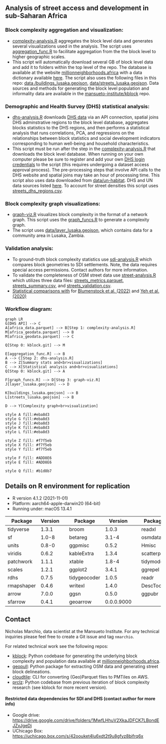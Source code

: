 
## Analysis of street access and development in sub-Saharan Africa


### Block complexity aggregation and visualization:

* [complexity-analysis.R](https://github.com/mansueto-institute/kblock-analysis/blob/main/complexity-analysis.R) aggregates the block level data and generates several visualizations used in the analysis. The script uses [aggregation_func.R](https://github.com/mansueto-institute/kblock-analysis/blob/main/aggregation_func.R) to facilitate aggregation from the the block level to higher geographic scales.
* This script will automatically download several GB of block level data and add it to folders within the top level of the repo. The database is available at the website [millionneighborhoods.africa](https://www.millionneighborhoods.africa/download) with a data dictionary available [here](https://docs.google.com/spreadsheets/d/1S35EhQcmmHtzuPUkiVllzQOVtpdjkdsHpqvMTJtagi8/). The script also uses the following files in this repo: [data
/buildings_lusaka.geojson](https://github.com/mansueto-institute/kblock-analysis/blob/main/data/buildings_lusaka.geojson), [data/streets_lusaka.geojson](https://github.com/mansueto-institute/kblock-analysis/blob/main/data/streets_lusaka.geojson). Data sources and methods for generating the block level population and informality data are available in the [mansueto-institute/kblock](https://github.com/mansueto-institute/kblock) repo.

### Demographic and Health Survey (DHS) statistical analysis:

* [dhs-analysis.R](https://github.com/mansueto-institute/kblock-analysis/blob/main/dhs-analysis.R) downloads [DHS data](https://dhsprogram.com/) via an API connection, spatial joins DHS adminstrative regions to the block level database, aggregates blocks statistics to the DHS regions, and then performs a statistical analysis that runs correlations, PCA, and regressions on the relationships between block statistics and social development indicators corresponding to human well-being and household characteristics.
* This script must be run after the step in the [complexity-analysis.R](https://github.com/mansueto-institute/kblock-analysis/blob/main/complexity-analysis.R)  that downloads the block level database. When running on your own computer please be sure to register and add your own [DHS login credentials](https://github.com/mansueto-institute/kblock-analysis/blob/main/dhs-analysis.R#L45) to the script (this requires undergoing a dataset access approval process). The pre-processing steps that involve API calls to the DHS website and spatial joins may take an hour of processing time. This script also uses data downloaded from [data/un-habitat](https://github.com/mansueto-institute/kblock-analysis/tree/main/data/un-habitat). DHS and UN data sources listed [here](https://github.com/mansueto-institute/kblock-analysis/blob/main/dhs-analysis.R#L1625). To account for street densities this script uses [streets_dhs_regions.csv](https://github.com/mansueto-institute/kblock-analysis/blob/main/data/streets_dhs_regions.csv).

### Block complexity graph visualizations:

* [graph-viz.R](https://github.com/mansueto-institute/kblock-analysis/blob/main/graph-viz.R) visualizes block complexity in the format of a network graph. This script uses the [graph_funcs.R](https://github.com/mansueto-institute/kblock-analysis/blob/main/graph_funcs.R) to generate a complexity graph.
* The script uses [data/layer_lusaka.geojson](https://github.com/mansueto-institute/kblock-analysis/blob/main/data/layer_lusaka.geojson), which contains data for a community area in Lusaka, Zambia. 

### Validation analysis:
* To ground-truth block complexity statistics use [sdi-analysis.R](https://github.com/mansueto-institute/kblock-analysis/blob/main/sdi-analysis.R) which compares block geometries to SDI settlements. Note, the data requires special access permissions. Contact authors for more information.
* To validate the completeness of OSM street data use [street-analysis.R](https://github.com/mansueto-institute/kblock-analysis/blob/main/street-analysis.R) which utilizes three data files: [streets_metrics.parquet](https://github.com/mansueto-institute/kblock-analysis/blob/main/data/streets_metrics.parquet), [streets_summary.csv](https://github.com/mansueto-institute/kblock-analysis/blob/main/data/streets_summary.csv), and [streets_validation.csv](https://github.com/mansueto-institute/kblock-analysis/blob/main/data/streets_validation.csv).
* [Statistical comparisons with](https://gist.github.com/nmarchio/a03ebe075489f57eb157799578a62646) for [Blumenstock et al. (2022)](https://www.pnas.org/doi/10.1073/pnas.2113658119) and [Yeh et al. (2020)](https://www.nature.com/articles/s41467-020-16185-w#Fig3)


### Workflow diagram:
```mermaid
graph LR
G[DHS API] --> C
A[africa_data.parquet] --> B[Step 1: complexity-analysis.R]
M[africa_geodata.parquet] --> B
M[africa_geodata.parquet] --> C

Q[Step 0: kblock.git] --> M

E[aggregation_func.R] --> B
A --> C[Step 2: dhs-analysis.R]
B --> Z[Summary stats and<br>visualizations]
C --> X[Statistical analysis and<br>visualizations]
Q[Step 0: kblock.git] --> A

F[graph_funcs.R] --> D[Step 3: graph-viz.R]
J[layer_lusaka.geojson] --> D

K[buildings_lusaka.geojson] --> B
L[streets_lusaka.geojson] --> B

D --> Y[Complexity graph<br>visualization]

style A fill:#eba8d3
style G fill:#eba8d3
style J fill:#eba8d3
style K fill:#eba8d3
style L fill:#eba8d3

style Z fill: #f7f5eb
style X fill: #f7f5eb
style Y fill: #f7f5eb

style F fill: #ADD8E6
style E fill: #ADD8E6

style Q fill: #b1d8b7
```

## Details on R environment for replication

* R version 4.1.2 (2021-11-01)
* Platform: aarch64-apple-darwin20 (64-bit)
* Running under: macOS 13.4.1

| Package | Version | | Package | Version | | Package | Version |
|---|---|- |---|---|- |---|---|
| tidyverse | 1.3.1 | | broom | 1.0.3 | | readxl | 1.3.1 | 
| sf | 1.0-8 | | betareg | 3.1-4 | | osmdata | 0.1.9 |
| units | 0.8-0 | | ggpmisc | 0.5.2 | | Hmisc | 4.8-0 | 
| viridis | 0.6.2 | | kableExtra | 1.3.4 | | scatterpie | 0.1.7 |
| patchwork | 1.1.1 | | xtable | 1.8-4 | | tidymodels | 0.2.0 | 
| scales | 1.2.1 | | ggplot2 | 3.4.1 | | ggrepel | 0.9.3 |
| rdhs | 0.7.5 | | tidygeocoder | 1.0.5 | | readr | 2.1.1 | 
| rmapshaper | 0.4.6 | | writexl | 1.4.0 | | DescTools | 0.99.48 |
| arrow | 7.0.0 | | ggsn | 0.5.0 | | ggpubr | 0.6.0 | 
| sfarrow | 0.4.1 | | geoarrow | 0.0.0.9000 | 


## Contact 
Nicholas Marchio, data scientist at the Mansueto Institute. For any technical inquiries please feel free to create a Git issue and tag `nmarchio`. 

For related technical work see the following repos:
* [kblock](https://github.com/mansueto-institute/kblock): Python codebase for generating the underlying block complexity and population data available at [millionneighborhoods.africa](millionneighborhoods.africa).
* [geopull](https://github.com/mansueto-institute/geopull): Python package for extracting OSM data and generating street block delineations.
* [cloudtile](https://github.com/mansueto-institute/cloudtile): CLI for converting (Geo)Parquet files to PMTiles on AWS.
* [prclz](https://github.com/mansueto-institute/prclz): Python codebase from previous iteration of block complexity research (see kblock for more recent version).

#### Restricted data dependencies for SDI and DHS (contact author for more info)
* Google drive: https://drive.google.com/drive/folders/1MwfLHhuV2XkaJDFCK7LBondEJZvJgeDj
* UChicago Box: https://uchicago.box.com/s/42oouket4lu6xdt2t9u8gfyz8bifrq6x
